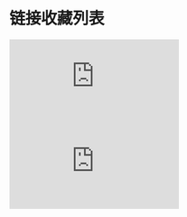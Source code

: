 
# 链接收藏列表

![](https://api.github.com/repos/izj007/wechat/contents/links.md)
![None](https://api.github.com/repos/izj007/wechat/contents/links.md)